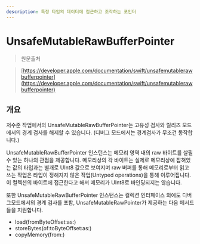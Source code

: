 ```yaml
---
description: 특정 타입의 데이터에 접근하고 조작하는 포인터
---
```


# UnsafeMutableRawBufferPointer

> 원문출처  
> [https://developer.apple.com/documentation/swift/unsafemutablerawbufferpointer](https://developer.apple.com/documentation/swift/unsafemutablerawbufferpointer)

## 개요

저수준 작업에서의 UnsafeMutableRawBufferPointer는 고유성 검사와 릴리즈 모드에서의 경계 검사를 해제할 수 있습니다. \(디버그 모드에서는 경계검사가 무조건 동작합니다.\)

UnsafeMutableRawBufferPointer 인스턴스는 메모리 영역 내의 raw 바이트를 살필수 있는 하나의 관점을 제공합니다. 메모리상의 각 바이트는 실제로 메모리상에 잡혀있는 값의 타입과는 별개로 UInt8 값으로 보여지며 raw 버퍼를 통해 메모리로부터 읽고 쓰는 작업은 타입이 정해지지 않은 작업\(Untyped operations\)을 통해 이루어집니다. 이 컬렉션의 바이트에 접근한다고 해서 메모리가 UInt8로 바인딩되지는 않습니다.

또한 UnsafeMutableRawBufferPointer 인스턴스는 컬렉션 인터페이스 외에도 디버그모드에서의 경계 검사를 포함, UnsafeMutableRawPointer가 제공하는 다음 메서드들을 지원합니다.

* load\(fromByteOffset:as:\)
* storeBytes\(of:toByteOffset:as:\)
* copyMemory\(from:\)



